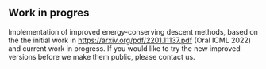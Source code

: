 ## Work in progres

Implementation of improved energy-conserving descent methods, based on the the initial work in https://arxiv.org/pdf/2201.11137.pdf (Oral ICML 2022) and current work in progress. If you would like to try the new improved versions before we make them public, please contact us.


